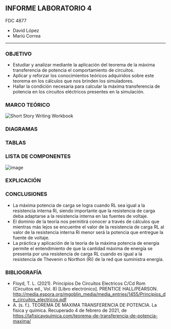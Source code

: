 ##  INFORME LABORATORIO 4
FDC  4877
- David López
- Mariú Correa
----------------

### OBJETIVO
-	Estudiar y analizar mediante la aplicación del teorema de la máxima transferencia de potencia el comportamiento de circuitos.
-	Aplicar y reforzar los conocimientos teóricos adquiridos sobre este teorema en los cálculos que nos brinden los simuladores.
-	Hallar la condición necesaria para calcular la máxima transferencia de potencia en los circuitos eléctricos presentes en la simulación.

### MARCO TEÓRICO
![Short Story Writing Workbook](https://user-images.githubusercontent.com/76136049/106979335-1f858c80-672c-11eb-86f9-6c6433b14e3e.png)

### DIAGRAMAS



### TABLAS


### LISTA DE COMPONENTES
![image](https://user-images.githubusercontent.com/76136049/106982043-3b3f6180-6731-11eb-9777-9689e080188d.png)

### EXPLICACIÓN


### CONCLUSIONES 

- La máxima potencia de carga se logra cuando RL sea igual a la resistencia interna Ri, siendo importante que la resistencia de carga deba adaptarse a la resistencia interna en las fuentes de voltaje.
- El dominio de la teoría nos permitirá conocer a través de cálculos que mientras más lejos se encuentre el valor de la resistencia de carga RL al valor de la resistencia interna Ri menor será la potencia que entregue la fuente de voltaje.
- La práctica y aplicación de la teoría de la máxima potencia de energía permite el entendimiento de que la cantidad máxima de energía se presenta por una resistencia de carga RL cuando es igual a la resistencia de Thevenin o Northon (Ri) de la red que suministra energía. 

### BIBLIOGRAFÍA
- Floyd, T. L. (2021). Principios De Circuitos Electricos C/Cd Rom (Circuitos ed., Vol. 8) [Libro electrónico]. PRENTICE HALL/PEARSON. http://media.espora.org/mgoblin_media/media_entries/1455/Principios_de_circuitos_electricos.pdf
- A. (s. f.). TEOREMA DE MAXIMA TRANSFERENCIA DE POTENCIA. La fisica y quimica. Recuperado 4 de febrero de 2021, de https://lafisicayquimica.com/teorema-de-transferencia-de-potencia-maxima/
